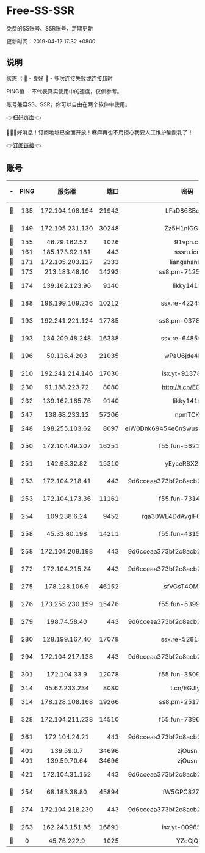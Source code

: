 # Free-SS-SSR

免费的SS账号、SSR账号，定期更新

更新时间：2019-04-12 17:32 +0800

## 说明

状态     ：🙂 - 良好 🙁 - 多次连接失败或连接超时

PING值   ：不代表真实使用中的速度，仅供参考。

账号兼容SS、SSR，你可以自由在两个软件中使用。

👉[扫码页面](https://liesauer.github.io/Free-SS-SSR/)👈

🎉🎉🎉好消息！订阅地址已全面开放！麻麻再也不用担心我要人工维护酸酸乳了！

👉[订阅链接](https://www.liesauer.net/yogurt/subscribe?ACCESS_TOKEN=DAYxR3mMaZAsaqUb)👈

## 账号

|-|PING|服务器|端口|密码|加密方式|区域|
|:----:|:----:|:-----:|-----:|:----:|:----:|:----:|
|🙂|135|172.104.108.194|21943|LFaD86SBq2lY|aes-256-cfb|JP|
|🙂|149|172.105.231.130|30248|Zz5H1nlGGKHx|aes-256-cfb|JP|
|🙂|155|46.29.162.52|1026|91vpn.cf|rc4-md5|RU|
|🙂|161|185.173.92.181|443|sssru.icu|rc4-md5|RU|
|🙂|171|172.105.203.127|2333|liangshanbo|chacha20|JP|
|🙂|173|213.183.48.10|14292|ss8.pm-71250889|rc4-md5|RU|
|🙂|174|139.162.123.96|9140|likky1415|aes-256-cfb|JP|
|🙂|188|198.199.109.236|10212|ssx.re-42249834|aes-256-cfb|US|
|🙂|193|192.241.221.124|17785|ss8.pm-03781993|aes-256-cfb|US|
|🙂|193|134.209.48.248|16338|ssx.re-64859691|aes-256-cfb|US|
|🙂|196|50.116.4.203|21035|wPaU6jde4NZT|aes-256-cfb|US|
|🙂|210|192.241.214.146|17030|isx.yt-91378799|aes-256-cfb|US|
|🙂|230|91.188.223.72|8080|http://t.cn/EGJIyrl|rc4-md5|RU|
|🙂|232|139.162.185.76|9140|likky1415|aes-256-cfb|DE|
|🙂|247|138.68.233.12|57206|npmTCK|rc4-md5|US|
|🙂|248|198.255.103.62|8097|eIW0Dnk69454e6nSwuspv9DmS201tQ0D|aes-256-cfb|US|
|🙂|250|172.104.49.207|16251|f55.fun-56219821|aes-256-cfb|SG|
|🙂|251|142.93.32.82|15310|yEyceR8X2EVd|aes-256-cfb|GB|
|🙂|253|172.104.218.41|443|9d6cceaa373bf2c8acb22e60b6a58be6|aes-256-cfb|US|
|🙂|253|172.104.173.36|11161|f55.fun-73141785|aes-256-cfb|SG|
|🙂|254|109.238.6.24|9452|rqa30WL4DdAvgIFG6Fs3znzTa|aes-256-cfb|FR|
|🙂|258|45.33.80.198|14211|f55.fun-43151114|aes-256-cfb|US|
|🙂|258|172.104.209.198|443|9d6cceaa373bf2c8acb22e60b6a58be6|aes-256-cfb|US|
|🙂|272|172.104.215.24|443|9d6cceaa373bf2c8acb22e60b6a58be6|aes-256-cfb|US|
|🙂|275|178.128.106.9|46152|sfVGsT4OMxHC|aes-256-cfb|SG|
|🙂|276|173.255.230.159|15476|f55.fun-53994105|aes-256-cfb|US|
|🙂|279|198.74.58.40|443|9d6cceaa373bf2c8acb22e60b6a58be6|aes-256-cfb|US|
|🙂|280|128.199.167.40|17078|ssx.re-52815592|aes-256-cfb|SG|
|🙂|294|172.104.217.138|443|9d6cceaa373bf2c8acb22e60b6a58be6|aes-256-cfb|US|
|🙂|301|172.104.33.9|12078|f55.fun-35097379|aes-256-cfb|SG|
|🙂|314|45.62.233.234|8080|t.cn/EGJIyrl|rc4-md5|CA|
|🙂|314|178.128.108.168|19266|ss8.pm-25170314|aes-256-cfb|SG|
|🙂|328|172.104.211.238|14510|f55.fun-73968171|aes-256-cfb|US|
|🙂|361|172.104.24.21|443|9d6cceaa373bf2c8acb22e60b6a58be6|aes-256-cfb|US|
|🙂|401|139.59.0.7|34696|zjOusn|chacha20|IN|
|🙂|401|139.59.70.64|34696|zjOusn|chacha20|IN|
|🙂|421|172.104.31.152|443|9d6cceaa373bf2c8acb22e60b6a58be6|aes-256-cfb|US|
|🙂|254|68.183.38.80|45894|fW5GPC82Z97G|aes-256-cfb|GB|
|🙂|274|172.104.218.230|443|9d6cceaa373bf2c8acb22e60b6a58be6|aes-256-cfb|US|
|🙁|263|162.243.151.85|16891|isx.yt-00965280|aes-256-cfb|US|
|🙁|0|45.76.222.9|1025|YZcCjQ|rc4-md5|JP|
